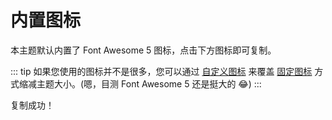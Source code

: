 # 内置图标

本主题默认内置了 Font Awesome 5 图标，点击下方图标即可复制。

::: tip
如果您使用的图标并不是很多，您可以通过 [自定义图标](/guide/config.html#图标-icon) 来覆盖 [固定图标](/guide/config.html#自定义图标-icon) 方式缩减主题大小。(嗯，目测 Font Awesome 5 还是挺大的 😂)
:::

<link rel="stylesheet" href="/font-awesome.min.css">
<icon-list v-for="(item, key) in icons" v-bind="item" h2></icon-list>
<info-toast>复制成功！</info-toast>

<script setup>
import icons from "../.vitepress/assets/icon.json"
</script>